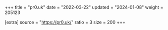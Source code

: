 +++
title = "pr0.uk"
date = "2022-03-22"
updated = "2024-01-08"
weight = 205123

[extra]
source = "https://pr0.uk/"
ratio = 3
size = 200
+++
